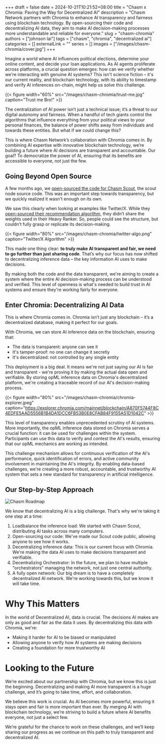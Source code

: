 +++ 
draft = false
date = 2024-10-21T10:21:52+08:00
title = "Chasm x Chromia: Paving the Way for Decentralized AI"
description = "Chasm Network partners with Chromia to enhance AI transparency and fairness using blockchain technology. By open-sourcing their code and decentralizing AI data, they aim to make AI decision-making processes more understandable and reliable for everyone."
slug = "chasm-chromia"
authors = ["johnson lai"]
tags = ["chasm", "chromia", "decentralized ai"]
categories = []
externalLink = ""
series = []
images = ["/images/chasm-chromia/cover.jpg"]
+++

Imagine a world where AI influences political elections, determine your online content, and decide your loan applications. As AI agents proliferate across platforms, a crucial question emerges: how can we verify whether we're interacting with genuine AI systems? This isn't science fiction – it's our current reality, and blockchain technology, with its ability to timestamp and verify AI inferences on-chain, might help us solve this challenge.

{{< figure width="60%" src="/images/chasm-chromia/trust-me.jpg" caption="Trust me Bro!" >}}

The centralization of AI power isn’t just a technical issue; it’s a threat to our digital autonomy and fairness. When a handful of tech giants control the algorithms that influence everything from your political views to your personal finances, the balance of power shifts away from individuals and towards these entities. But what if we could change this?

This is where Chasm Network’s collaboration with Chromia comes in. By combining AI expertise with innovative blockchain technology, we’re building a future where AI decisions are transparent and accountable. Our goal? To democratize the power of AI, ensuring that its benefits are accessible to everyone, not just the few.

## Going Beyond Open Source

A few months ago, we [open-sourced the code for Chasm Scout](https://superoo7.com/posts/chasm-scout-architecture-design/), the scout node source code. This was an important step towards transparency, but we quickly realized it wasn't enough on its own.

We saw this clearly when looking at examples like Twitter/X. While they [open-sourced their recommendation algorithm](https://blog.x.com/engineering/en_us/topics/open-source/2023/twitter-recommendation-algorithm), they didn’t share the weights used in their Heavy Ranker. So, people could see the structure, but couldn’t fully grasp or replicate its decision-making.

{{< figure width="80%" src="/images/chasm-chromia/twitter-algo.png" caption="Twitter/X Algorithm" >}}

This made one thing clear: **to truly make AI transparent and fair, we need to go further than just sharing code**. That’s why our focus has now shifted to decentralizing inference data – the key information AI uses to make decisions.

By making both the code and the data transparent, we're aiming to create a system where the entire AI decision-making process can be understood and verified. This level of openness is what's needed to build trust in AI systems and ensure they're working fairly for everyone.

## Enter Chromia: Decentralizing AI Data

This is where Chromia comes in. Chromia isn’t just any blockchain – it’s a decentralized database, making it perfect for our goals.

With Chromia, we can store AI inference data on the blockchain, ensuring that:

- The data is transparent: anyone can see it
- It's tamper-proof: no one can change it secretly
- It's decentralized: not controlled by any single entity

This deployment is a big deal. It means we're not just saying our AI is fair and transparent - we're proving it by making the actual data open and verifiable. By storing opML inference data on Chromia's decentralized platform, we're creating a traceable record of our AI's decision-making process.

{{< figure width="80%" src="/images/chasm-chromia/chromia-explorer.jpeg" caption="https://explorer.chromia.com/mainnet/blockchain/A870F5744F8C4EDFE5AAD5556B1B4DA1DCC6FB53B0E8CFAB84F9155A51D1042C" >}}

This level of transparency enables unprecedented scrutiny of AI systems. More importantly, the opML inference data stored on Chromia serves a crucial function: it can be used for challenges within the system. Participants can use this data to verify and contest the AI's results, ensuring that our opML mechanics are working as intended.

This challenge mechanism allows for continuous verification of the AI's performance, quick identification of errors, and active community involvement in maintaining the AI's integrity. By enabling data-based challenges, we're creating a more robust, accountable, and trustworthy AI system that sets a new standard for transparency in artificial intelligence.

## Our Step-by-Step Approach

![Chasm Roadmap](/images/chasm-chromia/chasm-roadmap.png)

We know that decentralizing AI is a big challenge. That's why we're taking it one step at a time:

1. Loadbalance the inference load: We started with Chasm Scout, distributing AI tasks across many computers.
2. Open-sourcing our code: We've made our Scout code public, allowing anyone to see how it works.
3. Decentralizing inference data: This is our current focus with Chromia. We're making the data AI uses to make decisions transparent and verifiable.
4. Decentralizing Orchestrator: In the future, we plan to have multiple "orchestrators" managing the network, not just one central authority.
5. A fully open network: Our big dream is to have a completely decentralized AI network. We're working towards this, but we know it will take time.

# Why This Matters

In the world of Decentralized AI, data is crucial. The decisions AI makes are only as good and fair as the data it uses. By decentralizing this data with Chromia, we're:

- Making it harder for AI to be biased or manipulated
- Allowing anyone to verify how AI systems are making decisions
- Creating a foundation for more trustworthy AI

# Looking to the Future

We’re excited about our partnership with Chromia, but we know this is just the beginning. Decentralizing and making AI more transparent is a huge challenge, and it’s going to take time, effort, and collaboration.

We believe this work is crucial. As AI becomes more powerful, ensuring it stays open and fair is more important than ever. By merging AI with blockchain technology, we’re striving to build a future where AI benefits everyone, not just a select few.

We’re grateful for the chance to work on these challenges, and we’ll keep sharing our progress as we continue on this path to truly transparent and decentralized AI.


